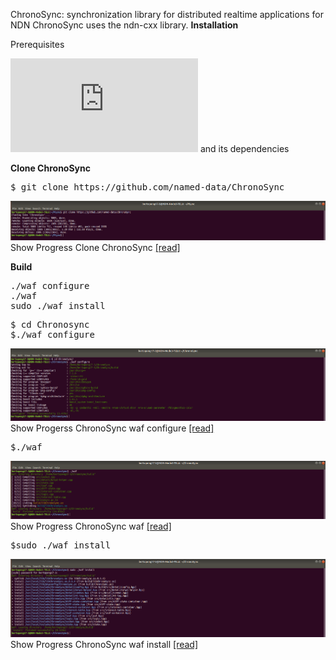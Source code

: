 ChronoSync: synchronization library for distributed realtime applications for NDN
ChronoSync uses the ndn-cxx library.
**Installation**

Prerequisites

![[ndn-cxx]](https://named-data.net/doc/ndn-cxx/current/INSTALL.html) and its dependencies

**Clone ChronoSync**
<pre>
$ git clone https://github.com/named-data/ChronoSync
</pre>
![[alt tag]](https://github.com/syaifulahdan/Mini-NDN-Work/blob/main/Assignment%202:NDNrg-Topology/NDNrg-Image-Node3/NDNrg-Image-ChronoSync-3/1-gitclone-chronosync3.png)
 Show Progress Clone ChronoSync [[read]](https://github.com/syaifulahdan/Mini-NDN-Work/blob/main/Assignment%202:NDNrg-Topology/NDNrg-Image-Node3/NDNrg-Image-ChronoSync-3/chronosync3-gitclone.txt)

**Build**
<pre>
./waf configure
./waf
sudo ./waf install
</pre>

<pre>
$ cd Chronosync
$./waf configure
</pre>
![[alt tag]](https://github.com/syaifulahdan/Mini-NDN-Work/blob/main/Assignment%202:NDNrg-Topology/NDNrg-Image-Node3/NDNrg-Image-ChronoSync-3/2-chronosync3-waf-configure.png)
 Show Progerss ChronoSync waf configure [[read]](https://github.com/syaifulahdan/Mini-NDN-Work/blob/main/Assignment%202:NDNrg-Topology/NDNrg-Image-Node3/NDNrg-Image-ChronoSync-3/chronosync3-waf-configure.txt)

<pre>
$./waf
</pre>
![[alt tag]](https://github.com/syaifulahdan/Mini-NDN-Work/blob/main/Assignment%202:NDNrg-Topology/NDNrg-Image-Node3/NDNrg-Image-ChronoSync-3/3-chronosync3-waf.png)
 Show Progress ChronoSync waf [[read]](https://github.com/syaifulahdan/Mini-NDN-Work/blob/main/Assignment%202:NDNrg-Topology/NDNrg-Image-Node3/NDNrg-Image-ChronoSync-3/chronosync3-waf.txt)

<pre>
$sudo ./waf install
</pre>
![[alt tag]](https://github.com/syaifulahdan/Mini-NDN-Work/blob/main/Assignment%202:NDNrg-Topology/NDNrg-Image-Node3/NDNrg-Image-ChronoSync-3/4-chronosync3-waf-install.png)
 Show Progress ChronoSync waf install [[read]](https://github.com/syaifulahdan/Mini-NDN-Work/blob/main/Assignment%202:NDNrg-Topology/NDNrg-Image-Node3/NDNrg-Image-ChronoSync-3/chronosync3-waf-install.txt)
